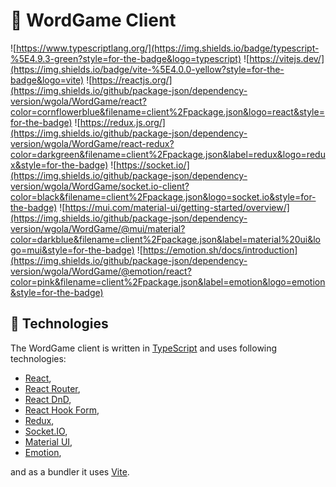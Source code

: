# :game_die: WordGame Client

![https://www.typescriptlang.org/](https://img.shields.io/badge/typescript-%5E4.9.3-green?style=for-the-badge&logo=typescript)
![https://vitejs.dev/](https://img.shields.io/badge/vite-%5E4.0.0-yellow?style=for-the-badge&logo=vite)
![https://reactjs.org/](https://img.shields.io/github/package-json/dependency-version/wgola/WordGame/react?color=cornflowerblue&filename=client%2Fpackage.json&logo=react&style=for-the-badge)
![https://redux.js.org/](https://img.shields.io/github/package-json/dependency-version/wgola/WordGame/react-redux?color=darkgreen&filename=client%2Fpackage.json&label=redux&logo=redux&style=for-the-badge)
![https://socket.io/](https://img.shields.io/github/package-json/dependency-version/wgola/WordGame/socket.io-client?color=black&filename=client%2Fpackage.json&logo=socket.io&style=for-the-badge)
![https://mui.com/material-ui/getting-started/overview/](https://img.shields.io/github/package-json/dependency-version/wgola/WordGame/@mui/material?color=darkblue&filename=client%2Fpackage.json&label=material%20ui&logo=mui&style=for-the-badge)
![https://emotion.sh/docs/introduction](https://img.shields.io/github/package-json/dependency-version/wgola/WordGame/@emotion/react?color=pink&filename=client%2Fpackage.json&label=emotion&logo=emotion&style=for-the-badge)

## :wrench: Technologies

The WordGame client is written in [TypeScript](https://www.typescriptlang.org/) and uses following technologies:

- [React](https://reactjs.org/),
- [React Router](https://reactrouter.com/en/main),
- [React DnD](https://react-dnd.github.io/react-dnd/about),
- [React Hook Form](https://react-hook-form.com/),
- [Redux](https://redux.js.org/),
- [Socket.IO](https://socket.io/),
- [Material UI](https://mui.com/material-ui/getting-started/overview/),
- [Emotion](https://emotion.sh/docs/introduction),

and as a bundler it uses [Vite](https://vitejs.dev/).
